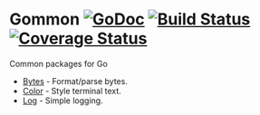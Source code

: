 # Gommon [![GoDoc](http://img.shields.io/badge/go-documentation-blue.svg?style=flat-square)](http://godoc.org/github.com/insionng/gommon) [![Build Status](http://img.shields.io/travis/insionng/gommon.svg?style=flat-square)](https://travis-ci.org/insionng/gommon) [![Coverage Status](http://img.shields.io/coveralls/insionng/gommon.svg?style=flat-square)](https://coveralls.io/r/insionng/gommon)

Common packages for Go
- [Bytes](https://github.com/insionng/gommon/tree/master/bytes) - Format/parse bytes.
- [Color](https://github.com/insionng/gommon/tree/master/color) - Style terminal text.
- [Log](https://github.com/insionng/gommon/tree/master/log) - Simple logging.
